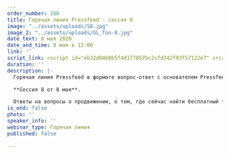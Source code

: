 ```yaml
---
order_number: 160
title: Горячая линия Pressfeed - сессия 8
image: "../assets/uploads/S8.jpg"
image_2: "../assets/uploads/GL_fon-8.jpg"
date_text: 8 мая 2020
date_and_time: 8 мая в 12:00
link: ''
script_link: <script id="eb32d0460b5f4d177857bc2cfd342f93f57122e7" src="https://edu.pressfeed.ru/pl/lite/widget/script?id=176708"></script>
duration: ''
description: |-
  Горячая линия Pressfeed в формате вопрос-ответ с основателем Pressfeed Константином Бочарским.

  **Сессия 8 от 8 мая**.

  Ответы на вопросы о продвижении, о том, где сейчас найти бесплатный трафик, как убедить руководство использовать современные инструменты продвижения, что делать и как продвигаться в кризисные моменты и многие другие вопросы. Сейчас самое время начать использовать нестандартные бюджетные возможности для привлечения клиентов и публикации в СМИ - это один из немногих бесплатных инструментов продвижения бизнеса, который еще остался.
is_end: false
photo: ''
speaker_info: ''
webinar_type: Горячая линия
published: false

---
```


